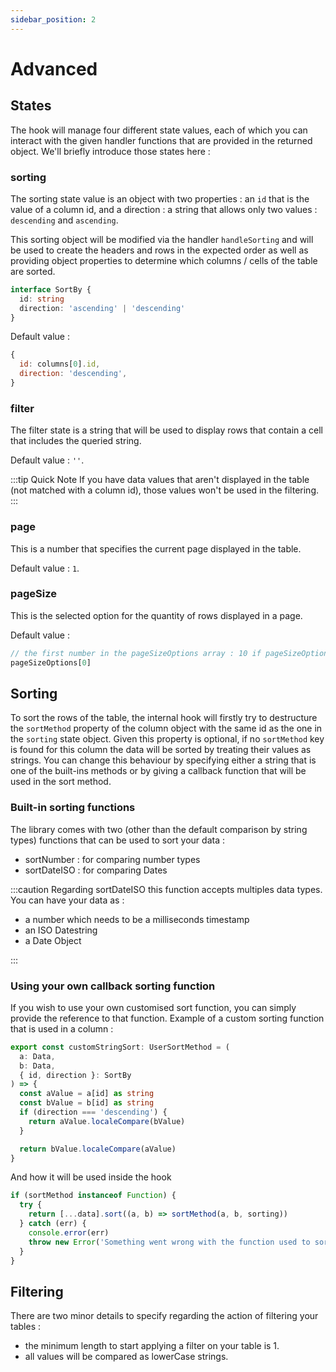 ```yaml
---
sidebar_position: 2
---
```


# Advanced

## States

The hook will manage four different state values, each of which you can interact with the given handler functions that are provided in the returned object. We'll briefly introduce those states here :

### sorting

The sorting state value is an object with two properties : an `id` that is the value of a column id, and a direction : a string that allows only two values : `descending` and `ascending`.

This sorting object will be modified via the handler `handleSorting` and will be used to create the headers and rows in the expected order as well as providing object properties to determine which columns / cells of the table are sorted.

```typescript
interface SortBy {
  id: string
  direction: 'ascending' | 'descending'
}
```

Default value :

```js
{
  id: columns[0].id,
  direction: 'descending',
}
```

### filter

The filter state is a string that will be used to display rows that contain a cell that includes the queried string.

Default value : `''`.

:::tip Quick Note
If you have data values that aren't displayed in the table (not matched with a column id), those values won't be used in the filtering.
:::

### page

This is a number that specifies the current page displayed in the table.

Default value : `1`.

### pageSize

This is the selected option for the quantity of rows displayed in a page.

Default value :

```js
// the first number in the pageSizeOptions array : 10 if pageSizeOptions is kept as default
pageSizeOptions[0]
```

## Sorting

To sort the rows of the table, the internal hook will firstly try to destructure the `sortMethod` property of the column object with the same id as the one in the `sorting` state object. Given this property is optional, if no `sortMethod` key is found for this column the data will be sorted by treating their values as strings. You can change this behaviour by specifying either a string that is one of the built-ins methods or by giving a callback function that will be used in the sort method.

### Built-in sorting functions

The library comes with two (other than the default comparison by string types) functions that can be used to sort your data :

- sortNumber : for comparing number types
- sortDateISO : for comparing Dates

:::caution Regarding sortDateISO
this function accepts multiples data types. You can have your data as :

- a number which needs to be a milliseconds timestamp
- an ISO Datestring
- a Date Object

:::

### Using your own callback sorting function

If you wish to use your own customised sort function, you can simply provide the reference to that function.
Example of a custom sorting function that is used in a column :

```typescript
export const customStringSort: UserSortMethod = (
  a: Data,
  b: Data,
  { id, direction }: SortBy
) => {
  const aValue = a[id] as string
  const bValue = b[id] as string
  if (direction === 'descending') {
    return aValue.localeCompare(bValue)
  }

  return bValue.localeCompare(aValue)
}
```

And how it will be used inside the hook

```typescript
if (sortMethod instanceof Function) {
  try {
    return [...data].sort((a, b) => sortMethod(a, b, sorting))
  } catch (err) {
    console.error(err)
    throw new Error('Something went wrong with the function used to sort data')
  }
}
```

## Filtering

There are two minor details to specify regarding the action of filtering your tables :

- the minimum length to start applying a filter on your table is 1.
- all values will be compared as lowerCase strings.
